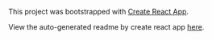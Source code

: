 This project was bootstrapped with [Create React App](https://github.com/facebookincubator/create-react-app).

View the auto-generated readme by create react app [here](https://github.com/facebookincubator/create-react-app/blob/master/packages/react-scripts/template/README.md).
